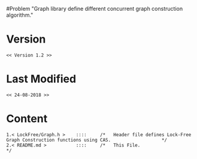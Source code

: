 #Problem 
	"Graph library define different concurrent graph construction algorithm."

# Version
	<< Version 1.2 >>
	
# Last Modified
	<< 24-08-2018 >>

# Content
	1.< LockFree/Graph.h >    ::::     /*   Header file defines Lock-Free Graph Construction functions using CAS.                   */
	2.< README.md >           ::::     /*   This File.                                                                              */
